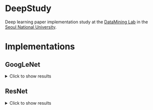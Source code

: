 # DeepStudy
Deep learning paper implementation study at the <a href="https://datalab.snu.ac.kr/">DataMining Lab</a> in the <a href="http://www.snu.ac.kr">Seoul National University</a>.

# Implementations
## GoogLeNet
<details><summary>Click to show results</summary>
<p>

### Hyper Parameters
* Loss = CrossEntropyLoss
* Adam Optimizer = learning rate : 1e-3, weight_decay : 5e-4

### Experiments
* Dataset = CIFAR10
#### Without BathNormalization
* Epoch 10 => Accuracy 48.89% took 1054 secs(about half hour)
* Epoch 100 => Accuracy 75.62% took 9649 secs(about 2.5 hour)
* Epoch 300 => Accuracy 79.65% took 28728 secs(about 8 hour)
* ~ Epoch 900 => Accuracy 78~81%

#### With BathNormalization on every Conv Layers, Learning rate : 1e-3
* Epoch 10 => Accuracy 61.45% took 1149 secs(about half hour)

#### With BathNormalization on every Conv Layers, SGD optimizer Learning rate : 1e-2
* Epoch 10 => Accuracy 72.3% took 1159 secs(about half hour)
* Epoch 20 => Accuracy 81.18% took 2213 secs
* Epoch 139 => Accuracy 89.2% took took 14763 secs

#### With BathNormalization on every Conv Layers, SGD optimizer Learning rate : 1e-1
* Epoch 10 => Accuracy 56.2% took 1155 secs(about half hour)

#### With BathNormalization on every Conv Layers, BatchNorm after Inception, SGD optimizer Learning rate : 1e-2
* Epoch 10 => Accuracy 71.99% took 1159 secs(about half hour)

#### With BathNormalization on every Conv Layers, BatchNorm after Inception, SGD optimizer Learning rate : 1e-1
* Epoch 10 => Accuracy 60.69% took 1116 secs(about half hour)
</p>
</details>

## ResNet
<details><summary>Click to show results</summary>
<p>

### Hyper Parameters
* Loss = CrossEntropyLoss
* SGD Optimizer = learning rate : 1e-2, momentum : 0.9

### Experiments
* Dataset = CIFAR10

#### SGD (lr:1e-2, momentum:0.9)
* Epoch 10 => Accuracy 60.03% took 532 secs(about 9 mins)
* Epoch 50 => Accuracy 80.46% took 2220 secs(about 40 mins)
* Epoch 300 => Accuracy 89.11% took 13368 secs(about 4 hours)
* Epoch 500 => Accuracy 90.4% took 22249 secs(about 6 hours)

#### SGD (lr:1e-1, momentum:0.9)
* Epoch 10 => Accuracy 51.11% took 489 secs(about 8 mins)
* Epoch 50 => Accuracy 78.48% took 2271 secs(about 40 mins)
* Epoch 300 => Accuracy 89.53% took 13405 secs(about 4 hours)

#### SGD (lr:1e-2 => 1e-1, momentum:0.9)
* Epoch 10 => Accuracy 66.04% took 489 secs(about 8 mins, lr:1e-2)
* Epoch 42 => Accuracy 80.51% took 1915 secs
* Epoch 43 => Accuracy 52.48% took 1959 secs(lr:1e-1)
* Epoch 71 => Accuracy 80.71% took 1959 secs
* Epoch 100 => Accuracy 83.81% took 4496 secs
* Epoch 300 => Accuracy 89.68% took 13396 secs
* Epoch 500 => Accuracy 90.51% took 22296 secs

</p>
</details>
